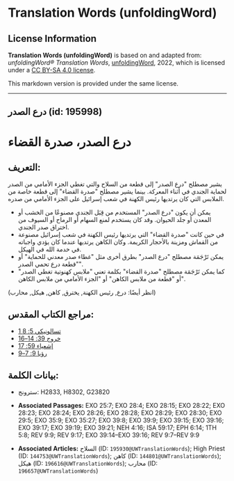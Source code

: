 # Translation Words (unfoldingWord)

## License Information

**Translation Words (unfoldingWord)** is based on and adapted from: _unfoldingWord® Translation Words_, [unfoldingWord](https://unfoldingword.org/utw), 2022, which is licensed under a [CC BY-SA 4.0 license](https://creativecommons.org/licenses/by-sa/4.0/legalcode.en).

This markdown version is provided under the same license.



--------------------------------

## درع الصدر (id: 195998)

درع الصدر، صدرة القضاء
======================

التعريف:
--------

يشير مصطلح "درع الصدر" إلى قطعة من السلاح والتي تغطي الجزء الأمامي من الصدر لحماية الجندي في أثناء المعركة. بينما يشير مصطلح "صدرة القضاء" إلى قطعة خاصة من الملابس التي كان يرتديها رئيس الكهنة في شعب إسرائيل على الجزء الأمامي من صدره.

* يمكن أن يكون "درع الصدر" المستخدم من قِبَل الجندي مصنوعًا من الخشب أو المعدن أو جلد الحيوان. وقد كان يستخدم لمنع السهام أو الرماح أو السيوف من اختراق صدر الجندي.
* في حين كانت "صدرة القضاء" التي يرتديها رئيس الكهنة في شعب إسرائيل مصنوعة من القماش ومزينة بالأحجار الكريمة. وكان الكاهن يرتديها عندما كان يؤدي واجباته في خدمة الله في الهيكل.
* يمكن تَرْجَمَة مصطلح "درع الصدر" بطرق أخرى مثل "غطاء صدر معدني للحماية" أو "قطعة درع تحمي الصدر".
* كما يمكن تَرْجَمَة مصطلح "صدرة القضاء" بكلمة تعني "ملابس كهنوتية تغطي الصدر" أو "قطعة من ملابس الكاهن" أو "الجزء الأمامي من ملابس الكاهن".

(انظر أيضًا: درع, رئيس الكهنة, يخترق, كاهن, هيكل, محارب)

مراجع الكتاب المقدس:
--------------------

* [1 تسالونيكي 5: 8](https://ref.ly/1Thess5:8)
* [خروج 39: 14–16](https://ref.ly/Exod39:14-Exod39:16)
* [إشعياء 59: 17](https://ref.ly/Isa59:17)
* [رؤيا 9: 7–9](https://ref.ly/Rev9:7-Rev9:9)

بيانات الكلمة:
--------------

* سترونج: H2833, H8302, G23820

* **Associated Passages:** EXO 25:7; EXO 28:4; EXO 28:15; EXO 28:22; EXO 28:23; EXO 28:24; EXO 28:26; EXO 28:28; EXO 28:29; EXO 28:30; EXO 29:5; EXO 35:9; EXO 35:27; EXO 39:8; EXO 39:9; EXO 39:15; EXO 39:16; EXO 39:17; EXO 39:19; EXO 39:21; NEH 4:16; ISA 59:17; EPH 6:14; 1TH 5:8; REV 9:9; REV 9:17; EXO 39:14–EXO 39:16; REV 9:7–REV 9:9
* **Associated Articles:** السلاح (ID: `195930@UWTranslationWords`); High Priest (ID: `144753@UWTranslationWords`); كاهن (ID: `144801@UWTranslationWords`); هيكل (ID: `196616@UWTranslationWords`); محارب (ID: `196657@UWTranslationWords`)

